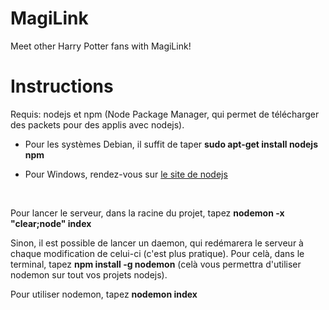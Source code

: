 # MagiLink
Meet other Harry Potter fans with MagiLink!

# Instructions

Requis: nodejs et npm (Node Package Manager, qui permet de télécharger des packets pour des applis avec nodejs).

* Pour les systèmes Debian, il suffit de taper **sudo apt-get install nodejs npm**

* Pour Windows, rendez-vous sur [le site de nodejs](https://nodejs.org/en/download)

<br>

Pour lancer le serveur, dans la racine du projet, tapez **nodemon -x "clear;node" index**


Sinon, il est possible de lancer un daemon, qui redémarera le serveur à chaque modification de celui-ci (c'est plus pratique).
Pour celà, dans le terminal, tapez **npm install -g nodemon** (celà vous permettra d'utiliser nodemon sur tout vos projets nodejs).

Pour utiliser nodemon, tapez **nodemon index**